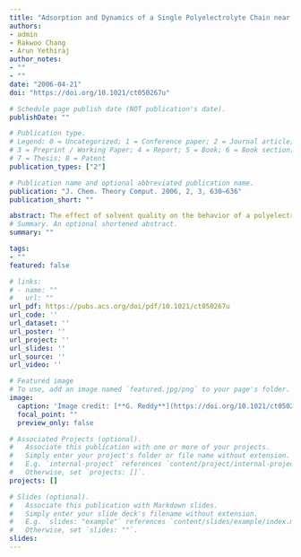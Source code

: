```yaml
---
title: "Adsorption and Dynamics of a Single Polyelectrolyte Chain near a Planar Charged Surface:  Molecular Dynamics Simulations with Explicit Solvent"
authors:
- admin 
- Rakwoo Chang
- Arun Yethiraj
author_notes:
- ""
- ""
date: "2006-04-21"
doi: "https://doi.org/10.1021/ct050267u"

# Schedule page publish date (NOT publication's date).
publishDate: ""

# Publication type.
# Legend: 0 = Uncategorized; 1 = Conference paper; 2 = Journal article;
# 3 = Preprint / Working Paper; 4 = Report; 5 = Book; 6 = Book section;
# 7 = Thesis; 8 = Patent
publication_types: ["2"]

# Publication name and optional abbreviated publication name.
publication: "J. Chem. Theory Comput. 2006, 2, 3, 630–636"
publication_short: ""

abstract: The effect of solvent quality on the behavior of a polyelectrolyte chain near a charged surface is studied using molecular dynamics simulation with explicit solvent. The polyion adsorbs completely on the surface for a high enough surface charge density, and the surface charge required for complete adsorption becomes lower as the solvent quality is decreased. Several static and dynamic properties display a nonmonotonic dependence on surface charge density and solvent quality. For a given value of solvent quality the component of the radius of gyration (Rg) parallel to the surface is a nonmonotonic function of the surface charge density, and for a given surface charge density the component of Rg perpendicular to the surface is a nonmonotonic function of the solvent quality. The center-of-mass diffusion coefficient and rotational relaxation time are nonmonotonic functions of the surface charge density. Translational diffusion coefficient increases, and the rotational relaxation time decreases as solvent quality is decreased for a fixed surface charge density.
# Summary. An optional shortened abstract.
summary: ""

tags:
- ""
featured: false

# links:
# - name: ""
#   url: ""
url_pdf: https://pubs.acs.org/doi/pdf/10.1021/ct050267u
url_code: ''
url_dataset: ''
url_poster: ''
url_project: ''
url_slides: ''
url_source: ''
url_video: ''

# Featured image
# To use, add an image named `featured.jpg/png` to your page's folder. 
image:
  caption: 'Image credit: [**G. Reddy**](https://doi.org/10.1021/ct050267u)'
  focal_point: ""
  preview_only: false

# Associated Projects (optional).
#   Associate this publication with one or more of your projects.
#   Simply enter your project's folder or file name without extension.
#   E.g. `internal-project` references `content/project/internal-project/index.md`.
#   Otherwise, set `projects: []`.
projects: []

# Slides (optional).
#   Associate this publication with Markdown slides.
#   Simply enter your slide deck's filename without extension.
#   E.g. `slides: "example"` references `content/slides/example/index.md`.
#   Otherwise, set `slides: ""`.
slides:
---
```

